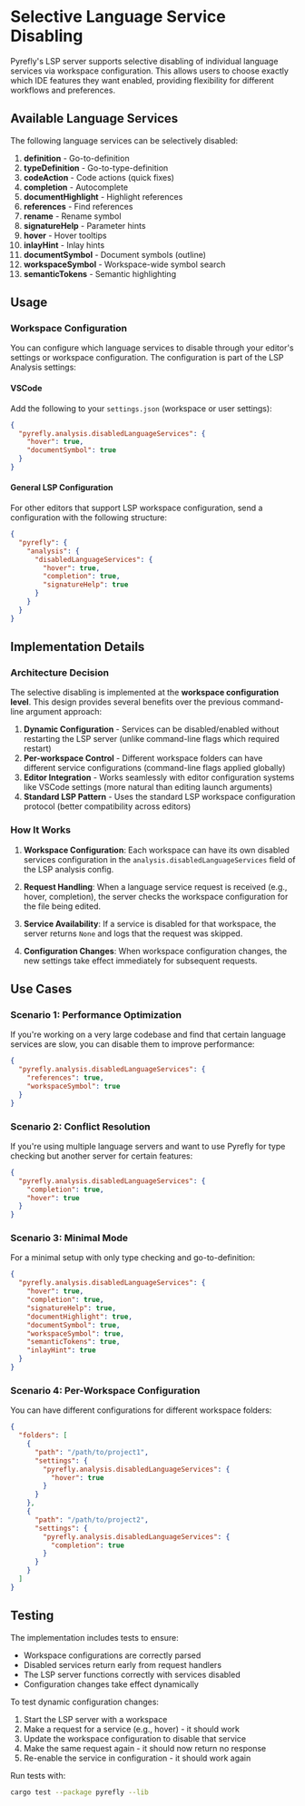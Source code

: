 # Selective Language Service Disabling

Pyrefly's LSP server supports selective disabling of individual language services via workspace configuration. This allows users to choose exactly which IDE features they want enabled, providing flexibility for different workflows and preferences.

## Available Language Services

The following language services can be selectively disabled:

1. **definition** - Go-to-definition
2. **typeDefinition** - Go-to-type-definition
3. **codeAction** - Code actions (quick fixes)
4. **completion** - Autocomplete
5. **documentHighlight** - Highlight references
6. **references** - Find references
7. **rename** - Rename symbol
8. **signatureHelp** - Parameter hints
9. **hover** - Hover tooltips
10. **inlayHint** - Inlay hints
11. **documentSymbol** - Document symbols (outline)
12. **workspaceSymbol** - Workspace-wide symbol search
13. **semanticTokens** - Semantic highlighting

## Usage

### Workspace Configuration

You can configure which language services to disable through your editor's settings or workspace configuration. The configuration is part of the LSP Analysis settings:

#### VSCode

Add the following to your `settings.json` (workspace or user settings):

```json
{
  "pyrefly.analysis.disabledLanguageServices": {
    "hover": true,
    "documentSymbol": true
  }
}
```

#### General LSP Configuration

For other editors that support LSP workspace configuration, send a configuration with the following structure:

```json
{
  "pyrefly": {
    "analysis": {
      "disabledLanguageServices": {
        "hover": true,
        "completion": true,
        "signatureHelp": true
      }
    }
  }
}
```

## Implementation Details

### Architecture Decision

The selective disabling is implemented at the **workspace configuration level**. This design provides several benefits over the previous command-line argument approach:

1. **Dynamic Configuration** - Services can be disabled/enabled without restarting the LSP server (unlike command-line flags which required restart)
2. **Per-workspace Control** - Different workspace folders can have different service configurations (command-line flags applied globally)
3. **Editor Integration** - Works seamlessly with editor configuration systems like VSCode settings (more natural than editing launch arguments)
4. **Standard LSP Pattern** - Uses the standard LSP workspace configuration protocol (better compatibility across editors)

### How It Works

1. **Workspace Configuration**: Each workspace can have its own disabled services configuration in the `analysis.disabledLanguageServices` field of the LSP analysis config.

2. **Request Handling**: When a language service request is received (e.g., hover, completion), the server checks the workspace configuration for the file being edited.

3. **Service Availability**: If a service is disabled for that workspace, the server returns `None` and logs that the request was skipped.

4. **Configuration Changes**: When workspace configuration changes, the new settings take effect immediately for subsequent requests.

## Use Cases

### Scenario 1: Performance Optimization

If you're working on a very large codebase and find that certain language services are slow, you can disable them to improve performance:

```json
{
  "pyrefly.analysis.disabledLanguageServices": {
    "references": true,
    "workspaceSymbol": true
  }
}
```

### Scenario 2: Conflict Resolution

If you're using multiple language servers and want to use Pyrefly for type checking but another server for certain features:

```json
{
  "pyrefly.analysis.disabledLanguageServices": {
    "completion": true,
    "hover": true
  }
}
```

### Scenario 3: Minimal Mode

For a minimal setup with only type checking and go-to-definition:

```json
{
  "pyrefly.analysis.disabledLanguageServices": {
    "hover": true,
    "completion": true,
    "signatureHelp": true,
    "documentHighlight": true,
    "documentSymbol": true,
    "workspaceSymbol": true,
    "semanticTokens": true,
    "inlayHint": true
  }
}
```

### Scenario 4: Per-Workspace Configuration

You can have different configurations for different workspace folders:

```json
{
  "folders": [
    {
      "path": "/path/to/project1",
      "settings": {
        "pyrefly.analysis.disabledLanguageServices": {
          "hover": true
        }
      }
    },
    {
      "path": "/path/to/project2",
      "settings": {
        "pyrefly.analysis.disabledLanguageServices": {
          "completion": true
        }
      }
    }
  ]
}
```

## Testing

The implementation includes tests to ensure:
- Workspace configurations are correctly parsed
- Disabled services return early from request handlers
- The LSP server functions correctly with services disabled
- Configuration changes take effect dynamically

To test dynamic configuration changes:
1. Start the LSP server with a workspace
2. Make a request for a service (e.g., hover) - it should work
3. Update the workspace configuration to disable that service
4. Make the same request again - it should now return no response
5. Re-enable the service in configuration - it should work again

Run tests with:
```bash
cargo test --package pyrefly --lib
```


